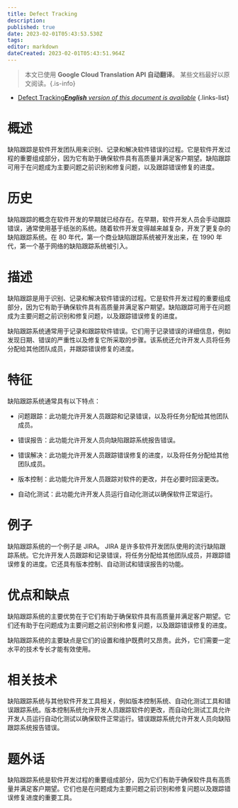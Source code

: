 ```yaml
---
title: Defect Tracking
description: 
published: true
date: 2023-02-01T05:43:53.530Z
tags: 
editor: markdown
dateCreated: 2023-02-01T05:43:51.964Z
---
```


> 本文已使用 **Google Cloud Translation API 自动翻译**。
某些文档最好以原文阅读。{.is-info}

- [Defect Tracking***English** version of this document is available*](/en/Knowledge-base/Dictionary/defect-tracking)
{.links-list}


# 概述
缺陷跟踪是软件开发团队用来识别、记录和解决软件错误的过程。它是软件开发过程的重要组成部分，因为它有助于确保软件具有高质量并满足客户期望。缺陷跟踪可用于在问题成为主要问题之前识别和修复问题，以及跟踪错误修复的进度。

# 历史
缺陷跟踪的概念在软件开发的早期就已经存在。在早期，软件开发人员会手动跟踪错误，通常使用基于纸张的系统。随着软件开发变得越来越复杂，开发了更复杂的缺陷跟踪系统。在 80 年代，第一个商业缺陷跟踪系统被开发出来，在 1990 年代，第一个基于网络的缺陷跟踪系统被引入。

# 描述
缺陷跟踪是用于识别、记录和解决软件错误的过程。它是软件开发过程的重要组成部分，因为它有助于确保软件具有高质量并满足客户期望。缺陷跟踪可用于在问题成为主要问题之前识别和修复问题，以及跟踪错误修复的进度。

缺陷跟踪系统通常用于记录和跟踪软件错误。它们用于记录错误的详细信息，例如发现日期、错误的严重性以及修复它所采取的步骤。该系统还允许开发人员将任务分配给其他团队成员，并跟踪错误修复的进度。

# 特征
缺陷跟踪系统通常具有以下特点：

- 问题跟踪：此功能允许开发人员跟踪和记录错误，以及将任务分配给其他团队成员。

- 错误报告：此功能允许开发人员向缺陷跟踪系统报告错误。

- 错误解决：此功能允许开发人员跟踪错误修复的进度，以及将任务分配给其他团队成员。

- 版本控制：此功能允许开发人员跟踪对软件的更改，并在必要时回滚更改。

- 自动化测试：此功能允许开发人员运行自动化测试以确保软件正常运行。

# 例子
缺陷跟踪系统的一个例子是 JIRA。 JIRA 是许多软件开发团队使用的流行缺陷跟踪系统。它允许开发人员跟踪和记录错误，将任务分配给其他团队成员，并跟踪错误修复的进度。它还具有版本控制、自动测试和错误报告的功能。

# 优点和缺点
缺陷跟踪系统的主要优势在于它们有助于确保软件具有高质量并满足客户期望。它们还有助于在问题成为主要问题之前识别和修复问题，以及跟踪错误修复的进度。

缺陷跟踪系统的主要缺点是它们的设置和维护既费时又昂贵。此外，它们需要一定水平的技术专长才能有效使用。

# 相关技术
缺陷跟踪系统与其他软件开发工具相关，例如版本控制系统、自动化测试工具和错误跟踪系统。版本控制系统允许开发人员跟踪软件的更改，而自动化测试工具允许开发人员运行自动化测试以确保软件正常运行。错误跟踪系统允许开发人员向缺陷跟踪系统报告错误。

# 题外话
缺陷跟踪系统是软件开发过程的重要组成部分，因为它们有助于确保软件具有高质量并满足客户期望。它们也是在问题成为主要问题之前识别和修复问题以及跟踪错误修复进度的重要工具。
